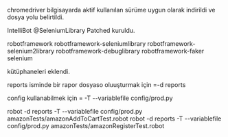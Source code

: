 chromedriver bilgisayarda aktif kullanılan sürüme uygun olarak indirildi ve dosya yolu belirtildi.

IntelliBot @SeleniumLibrary Patched kuruldu.

robotframework
robotframework-seleniumlibrary
robotframework-selenium2library
robotframework-debuglibrary
robotframework-faker
selenium

kütüphaneleri eklendi.

reports isminde bir rapor dosyaso oluuşturmak için =-d reports 

config kullanabilmek için = -T --variablefile config/prod.py

robot -d reports -T --variablefile config/prod.py amazonTests/amazonAddToCartTest.robot
robot -d reports -T --variablefile config/prod.py amazonTests/amazonRegisterTest.robot


